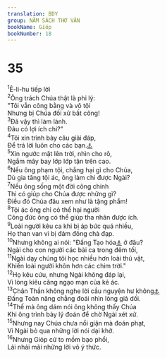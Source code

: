 ```yaml
---
translation: BDY
group: NĂM SÁCH THƠ VĂN
bookName: Gióp 
bookNumber: 18
---
```


<div class="title"><h1>35</h1></div>
<span class="verse giop_35_1"><sup>1</sup>Ê-li-hu tiếp lời<br/></span>
<span class="verse giop_35_2"><sup>2</sup>Ông trách Chúa thật là phi lý:<br/>&#34;Tôi vẫn công bằng và vô tội<br/>Nhưng bị Chúa đối xử bất công!<br/></span>
<span class="verse giop_35_3"><sup>3</sup>Đã vậy thì làm lành.<br/>Đâu có lợi ích chi?&#34;<br/></span>
<span class="verse giop_35_4"><sup>4</sup>Tôi xin trình bày câu giải đáp,<br/>Để trả lời luôn cho các bạn.<a href="#" data-toggle="tooltip" data-placement="bottom" title="Nt các bạn của ông">⚓</a><br/></span>
<span class="verse giop_35_5"><sup>5</sup>Xin ngước mặt lên trời, nhìn cho rõ,<br/>Ngắm mây bay lớp lớp tận trên cao.<br/></span>
<span class="verse giop_35_6"><sup>6</sup>Nếu ông phạm tội, chẳng hại gì cho Chúa,<br/>Dù gia tăng tội ác, ông làm chi được Ngài?<br/></span>
<span class="verse giop_35_7"><sup>7</sup>Nếu ông sống một đời công chính<br/>Thì có giúp cho Chúa được những gì?<br/>Điều đó Chúa đâu xem như là tặng phẩm!<br/></span>
<span class="verse giop_35_8"><sup>8</sup>Tội ác ông chỉ có thể hại người<br/>Công đức ông có thể giúp tha nhân được ích.<br/></span>
<span class="verse giop_35_9"><sup>9</sup>Loài người kêu ca khi bị áp bức quá nhiều,<br/>Họ than van vì bị đám đông chà đạp.<br/></span>
<span class="verse giop_35_10"><sup>10</sup>Nhưng không ai nói: &#34;Đấng Tạo hóa<a href="#" data-toggle="tooltip" data-placement="bottom" title="Nt Thượng Đế, Đấng tạo nên tôi">⚓</a> ở đâu?<br/>Ngài cho con người các bài ca trong đêm tối,<br/></span>
<span class="verse giop_35_11"><sup>11</sup>Ngài dạy chúng tôi học nhiều hơn loài thú vật,<br/>Khiến loài người khôn hơn các chim trời.&#34;<br/></span>
<span class="verse giop_35_12"><sup>12</sup>Họ kêu cứu, nhưng Ngài không đáp lại,<br/>Vì lòng kiêu căng ngạo mạn của kẻ ác.<br/></span>
<span class="verse giop_35_13"><sup>13</sup>Chân Thần không nghe lời cầu nguyện hư không<a href="#" data-toggle="tooltip" data-placement="bottom" title="Ctd rỗng tuếch">⚓</a><br/>Đấng Toàn năng chẳng đoái nhìn lòng giả dối.<br/></span>
<span class="verse giop_35_14"><sup>14</sup>Thế mà ông dám nói ông không thấy Chúa<br/>Khi ông trình bày lý đoán để chờ Ngài xét xử.<br/></span>
<span class="verse giop_35_15"><sup>15</sup>Nhưng nay Chúa chưa nổi giận mà đoán phạt,<br/>Vì Ngài bỏ qua những lời nói dại khờ.<br/></span>
<span class="verse giop_35_16"><sup>16</sup>Nhưng Gióp cứ to mồm bạo phổi,<br/>Lải nhải mãi những lời vô ý thức.</span>
